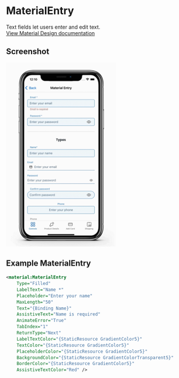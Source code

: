 # MaterialEntry
Text fields let users enter and edit text.
<br/>
[View Material Design documentation](https://material.io/components/text-fields)

## Screenshot
<img src="https://github.com/HorusSoftwareUY/MaterialDesignControlsPlugin/blob/master/screenshots/entry.gif" width="300">

## Example MaterialEntry
```XML
<material:MaterialEntry
    Type="Filled"
    LabelText="Name *"
    Placeholder="Enter your name"
    MaxLength="50"
    Text="{Binding Name}"
    AssistiveText="Name is required"
    AnimateError="True"
    TabIndex="1"
    ReturnType="Next"
    LabelTextColor="{StaticResource GradientColor5}"
    TextColor="{StaticResource GradientColor5}"
    PlaceholderColor="{StaticResource GradientColor5}"
    BackgroundColor="{StaticResource GradientColorTransparent5}"
    BorderColor="{StaticResource GradientColor5}"
    AssistiveTextColor="Red" />
```
